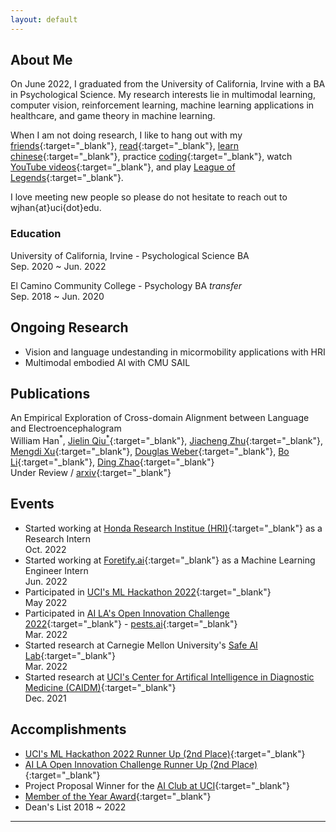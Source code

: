 ```yaml
---
layout: default
---
```


<!-- ## [*Click Here for my Blog*](./blog.html) -->


## About Me

On June 2022, I graduated from the University of California, Irvine with a BA in Psychological Science. My research interests lie in multimodal learning, computer vision, reinforcement learning, machine learning applications in healthcare, and game theory in machine learning. 

When I am not doing research, I like to hang out with my [friends](https://www.instagram.com/wearchives/){:target="_blank"}, [read](https://www.gutenberg.org/files/996/996-h/996-h.htm){:target="_blank"}, [learn chinese](https://www.duolingo.com/learn){:target="_blank"}, practice [coding](https://www.hackerrank.com/){:target="_blank"}, watch [YouTube videos](https://www.youtube.com/watch?v=gEmHmlXrWdU){:target="_blank"}, and play [League of Legends](https://www.leagueoflegends.com/en-us/){:target="_blank"}. 

I love meeting new people so please do not hesitate to reach out to wjhan{at}uci{dot}edu.


### Education

University of California, Irvine - Psychological Science BA<br>Sep. 2020 ~ Jun. 2022

El Camino Community College - Psychology BA *transfer*<br>Sep. 2018 ~ Jun. 2020 


## Ongoing Research

* Vision and language undestanding in micormobility applications with HRI
* Multimodal embodied AI with CMU SAIL


## Publications

An Empirical Exploration of Cross-domain Alignment between Language and Electroencephalogram<br>
William Han<sup>*</sup>, [Jielin Qiu<sup>*</sup>](https://www.cs.cmu.edu/~jielinq/){:target="_blank"}, [Jiacheng Zhu](https://jiachengzhuml.github.io/){:target="_blank"}, [Mengdi Xu](https://mxu34.github.io/){:target="_blank"}, [Douglas Weber](https://www.meche.engineering.cmu.edu/directory/bios/weber-douglas.html){:target="_blank"}, [Bo Li](https://aisecure.github.io/){:target="_blank"}, [Ding Zhao](https://safeai-lab.github.io/){:target="_blank"}<br>
Under Review / [arxiv](https://arxiv.org/abs/2208.06348){:target="_blank"} 


## Events

* Started working at [Honda Research Institue (HRI)](https://usa.honda-ri.com/){:target="_blank"} as a Research Intern<br> Oct. 2022
* Started working at [Foretify.ai](https://www.foretify.ai/){:target="_blank"} as a Machine Learning Engineer Intern<br> Jun. 2022
* Participated in [UCI's ML Hackathon 2022](https://uci-ml-repo.github.io/events/hackathon22/){:target="_blank"}<br> May 2022
* Participated in [AI LA's Open Innovation Challenge 2022](https://www.joinai.la/events/open-innovation-challenge-spring-2022){:target="_blank"} - [pests.ai](https://github.com/willxxy/AILAOI){:target="_blank"}<br>Mar. 2022
* Started research at Carnegie Mellon University's [Safe AI Lab](https://safeai-lab.github.io/){:target="_blank"}<br> Mar. 2022
* Started research at [UCI's Center for Artifical Intelligence in Diagnostic Medicine (CAIDM)](https://www.caidm.som.uci.edu/){:target="_blank"}<br> Dec. 2021

## Accomplishments

* [UCI's ML Hackathon 2022 Runner Up (2nd Place)](https://www.cs.uci.edu/uci-ml-repository-highlights-four-impactful-projects-at-2022-ml-hackathon/){:target="_blank"}
* [AI LA Open Innovation Challenge Runner Up (2nd Place)](https://devpost.com/software/pests-ai){:target="_blank"} 
* Project Proposal Winner for the [AI Club at UCI](https://aiclub.ics.uci.edu){:target="_blank"}
* [Member of the Year Award](https://campusorgs.uci.edu/awards/){:target="_blank"}
* Dean's List 2018 ~ 2022


* * *
